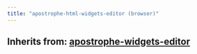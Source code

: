 ```yaml
---
title: "apostrophe-html-widgets-editor (browser)"
---
```

## Inherits from: [apostrophe-widgets-editor](../apostrophe-widgets/browser-apostrophe-widgets-editor.html)

